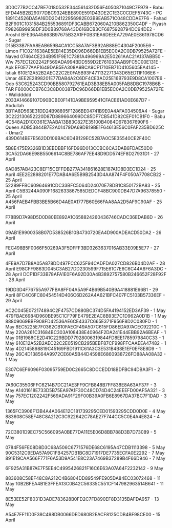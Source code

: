 3D0C77B2CC47BE70180532E344561432D56F4050871049C7F979 - Babu
EFD445B2B29077DBC9324EBE890E591D43DE2C1E3C0CDEF5743C - PC
1891C4526DA5A16DD2D4122956982E03B9EAB571C048CDDAE7F6 - Fahad
B2F901C1031584B255536891DF3CABB672060A210B862350C4DF - Piyash
F9826B99958DF3D0B89768A43D616BCB3CF6875928794DC94DE2 - Aroshil
BFE36A45863B97675B32A1FF0B31EA6DEEEA729AE0E861978CD6 - Sugar
D15B33B7FAA8EAB659B4CA1CC58A7AF3B92AB88EC4304F2005E6  - Limon
F1C0211638AE5EB14E35DC96D66DB1EB5EC0A2C0DB79525A72FE - Naved
07464CE234B951F9E1C7381A496969A2E50261AAC21A137ABB50 - Ww
757EC1202242F569ADA994BDD559D2E761033AAB9FC5C00E131E - Apk
EF0E77AAF1649DAB5EA308A9BCA9CF1710EB71D4105605EA4145 - Istiak
610E12A52B2AEC22C2E0FA5B93F471132271343D65ED11F106E6 - Umar
4EE2E2898201E77DAB4A2C6DF4CE3AD25E16B793E9D8CA1007E6 - Odo
53C625243CD90BB580792761EAD3B38EB5A005FAB8DBC1978B6B - TAR
F6000CCB76C3C8D00387DC96D66DB1EB5EC0A2C0DB79525A72FE - Waliddddd
2033A14669107D90BCBE0F141DA9BE959541CFACE61AD0E687D7 - Abdullah 
3B11A8D563E31DD24B98895F1286BE04741B9E0A4AFA034506A4 - Sugar
3C222130652220D87D889664099DC85DF7CB541D82CEF01CB1F0 - Babu 
4C548A2D1C0361E7AABA13B83C827E35100B4084D678367690F6 - Queen
ADB53844B7E2A01479DA69DB19BE1F64613E56C0FAF235BD625C - Umar2
439D614BE7E562DD106BAC6D4B129EC52B7A0C5E35540CE2F40C

5B8E475E9326B1D3EBDBBF16FD96D013CCBC6CA3DAB6FDAE50D0
3CA52DA66E98B5506614C8BE786AF7EE48D9DD574EF8D27931D1 - 27 April









6AD857AB423C8EF15CEFFDB277A341861628E187A1D8D3EC1D24 - 25 April
4EE2E2898201E77DAB4A6E5B9B2543D4AA874F4F050A7708CB22 - 25 April
52289FFBC60964691CDC33BFC5064D24070E78DB1C850172BA83 - 25 April
C5B3244A090F1682633867585DEDCF48BC900DB47D7A96378550 - 25 April
A456FAEB4FBB3BE5B66D4AE0A1777B60E66FAA8AA2D5AF9C90AF - 25 April


F78B9D7A98D5D0D80EE892A1C658824260436746CADC36EDAB6D - 26 April

09AB1E9900358B07D538526B10B4730720EA4D900ADEACD50DA2 - 26 April


FEC498B5F0066F50269A3F5DFFF3BD3263637016AB33E09E5E77 - 27 April


4FE9A7D7B8A05A878DD497FCC625F94CADFDA027CD826B04D2AF - 28 April
E98CFF9863D045C3AB27DD230599F715E61C7E6C6C44A6F6A3DC - 28 April
DCF1DF33B78AFA1E0F6A92D30A4B3892757580B246652F28F92F - 28 April

19DD3D4F76755A977FBA8FF04A5A9F4B69B540B9A418881E66B1 - 29 April
8FC4C6FC80454514D406C6D262A4A621BFC407FC5103B57336EF - 29 April

AC2C045E072174894C2F4757CD880BC374D5FA4194152ED3AF39 - 1 May
479FBAE6984D960BE95C1CF79FE479E2EAC8B93E7C1D962A0D1B - 1 May
88809069BBF908FD42536AE6CE4337C665E371F956F8D2C080FD - 1 May
8EC5225E7F0362CB10FAECF49A507C615FD86EDA97ACEC92210C - 1 May
220A261C31684BC303A108438E40964F2DA241E44EBB92A6BEAF - 1 May
01B1988CE2D41C229BDD77928006319844FD8EE1785979840C33 - 1 May
610E12A52B2AEC22C2E0519CB295BEBF87CF998FFCAAEEA47482 - 1 May
4D2145898819C45169FBD1911C61A3C3E531B4B8E1EF0EF8E8D9 - 1 May
26C4D138564A9972CE60A5B44D4598E6860938726FD88AA08A32 - 1 May


E307C6EF6096F03095759ED0C2665C8DCCEDD18BDFBC94DBA3F1 - 2 May

7A60C35506FFC6214B7DC21AE3FF9CFB848B7FF838E8A63AF37F - 3 May
A1401618E733D5B75EA97A1F30C48CD74D4C24EEEFD00AF5A321 - 3 May
757EC1202242F569ADA91F29F00B39A0FB6E8967DA37BC7F1DAD - 3 May


1365FC3906F13B4A4A064E12C181739295CED01593295CDD0D0E - 4 May
883608C58EF48C8A212C3C922642C78AE27F744CC5C0E4A4E824 - 4 May

72C3801D9EC75C566095A0BE77DA11E5E06D8BB788D3B7D73089 - 5 May


0784F56FE08D8D3C68A506C6771576DE68C6195A47CDB1113398 - 5 May
90C5312C9EDA57A9C1FB4257DB1BC8D71917DE7735ECFA0E2292 - 7 May
891E19CAA566F771F6A53D9A541E8C23A7469B37289B4F66D946 - 7 May


6F925A31B87AE7F5EE4C4995426821F16C6E63A07A64F2232142 - 9 May

883608C58EF48C8A212C4B6804DD89549FE905DA84EC03072468 - 11 May
10B2BFEA4B1E3FFEA13C0B42C56335C551CF147982963514B641 - 11 May

8E53EE52F8031D3ADE783628B0FD2C7FD890EF8D3135BAFDA957 - 13 May


A54E7FF11D0F38C498DB0066DED680B2EACF8125CDB4BF98CE00 - 15 April
